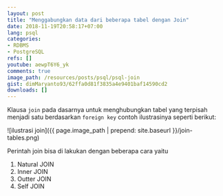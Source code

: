 ```yaml
---
layout: post
title: "Menggabungkan data dari beberapa tabel dengan Join"
date: 2018-11-19T20:58:17+07:00
lang: psql
categories:
- RDBMS
- PostgreSQL
refs: []
youtube: aewpT6Y6_yk
comments: true
image_path: /resources/posts/psql/psql-join
gist: dimMaryanto93/62ffa0d81f3835a4e9401baf14590cd2
downloads: []
---
```


Klausa `join` pada dasarnya untuk menghubungkan tabel yang terpisah menjadi satu berdasarkan `foreign key` contoh ilustrasinya seperti berikut:

![ilustrasi join]({{ page.image_path | prepend: site.baseurl }}/join-tables.png)

Perintah join bisa di lakukan dengan beberapa cara yaitu

1. Natural JOIN
2. Inner JOIN
3. Outter JOIN
4. Self JOIN